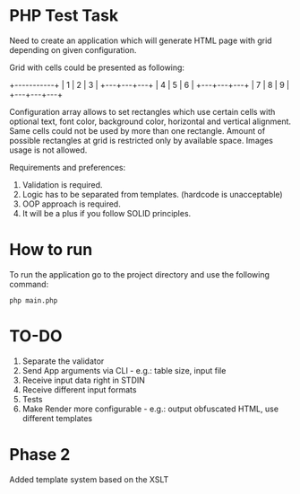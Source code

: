 PHP Test Task
=============

Need to create an application which will generate HTML page with grid depending on
given configuration.

Grid with cells could be presented as following:

+-----------+
| 1 | 2 | 3 |
+---+---+---+
| 4 | 5 | 6 |
+---+---+---+
| 7 | 8 | 9 |
+---+---+---+

Configuration array allows to set rectangles which use certain cells with optional text,
font color, background color, horizontal and vertical alignment.
Same cells could not be used by more than one rectangle.
Amount of possible rectangles at grid is restricted only by available space.
Images usage is not allowed.

Requirements and preferences:
1) Validation is required.
2) Logic has to be separated from templates. (hardcode is unacceptable)
3) OOP approach is required.
4) It will be a plus if you follow SOLID principles.

How to run
==========

To run the application go to the project directory and use the following command:

```shell
php main.php
```

TO-DO
=====
1. Separate the validator
2. Send App arguments via CLI - e.g.: table size, input file
3. Receive input data right in STDIN
4. Receive different input formats
5. Tests
6. Make Render more configurable - e.g.: output obfuscated HTML, use different templates

Phase 2
=======
Added template system based on the XSLT
